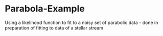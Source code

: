 # Parabola-Example
Using a likelihood function to fit to a noisy set of parabolic data - done in preparation of fitting to data of a stellar stream
